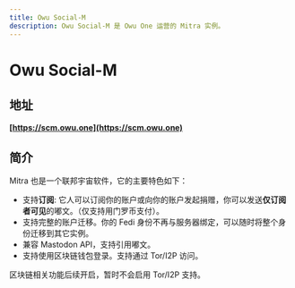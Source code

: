 ```yaml
---
title: Owu Social-M
description: Owu Social-M 是 Owu One 运营的 Mitra 实例。
---
```


# Owu Social-M

## 地址

**[https://scm.owu.one](https://scm.owu.one)**

## 简介

Mitra 也是一个联邦宇宙软件，它的主要特色如下：

- 支持**订阅**: 它人可以订阅你的账户或向你的账户发起捐赠，你可以发送**仅订阅者可见**的嘟文。（仅支持用门罗币支付）。
- 支持完整的账户迁移。你的 Fedi 身份不再与服务器绑定，可以随时将整个身份迁移到其它实例。
- 兼容 Mastodon API，支持引用嘟文。
- 支持使用区块链钱包登录。支持通过 Tor/I2P 访问。

区块链相关功能后续开启，暂时不会启用 Tor/I2P 支持。

